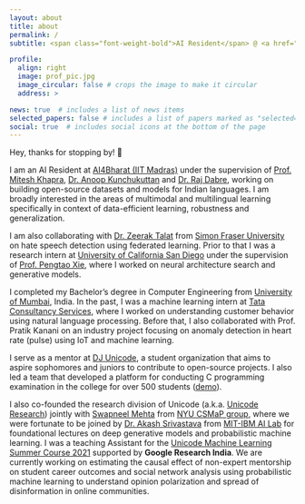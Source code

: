 ```yaml
---
layout: about
title: about
permalink: /
subtitle: <span class="font-weight-bold">AI Resident</span> @ <a href="https://ai4bharat.org/" target="_blank">AI4Bharat (IIT Madras)</a> • <span class="font-weight-bold">Previously:</span> <a href="https://ucsd.edu/" target="_blank">UCSD</a> / <a href="https://www.tcs.com/" target="_blank">TCS</a> / <a href="https://stratzy.in/" target="_blank">Stratzy</a>

profile:
  align: right
  image: prof_pic.jpg
  image_circular: false # crops the image to make it circular
  address: >

news: true  # includes a list of news items
selected_papers: false # includes a list of papers marked as "selected={true}"
social: true  # includes social icons at the bottom of the page
---
```


Hey, thanks for stopping by! 👋

I am an AI Resident at [AI4Bharat (IIT Madras)](https://ai4bharat.org/) under the supervision of [Prof. Mitesh Khapra](http://www.cse.iitm.ac.in/~miteshk/), [Dr. Anoop Kunchukuttan](http://anoopk.in/) and [Dr. Raj Dabre](https://scholar.google.co.in/citations?hl=en&user=x91u618AAAAJ&view_op=list_works&sortby=pubdate), working on building open-source datasets and models for Indian languages. I am broadly interested in the areas of multimodal and multilingual learning specifically in context of data-efficient learning, robustness and generalization.

I am also collaborating with [Dr. Zeerak Talat](https://scholar.google.com/citations?hl=en&user=3M3WdvkAAAAJ&view_op=list_works&sortby=pubdate) from [Simon Fraser University](https://digitaldemocracies.org/) on hate speech detection using federated learning. Prior to that I was a research intern at [University of California San Diego](https://ucsd.edu/) under the supervision of [Prof. Pengtao Xie](https://sites.google.com/site/pengtaoxie2008), where I worked on neural architecture search and generative models.

I completed my Bachelor’s degree in Computer Engineering from [University of Mumbai](https://www.djsce.ac.in/), India. In the past, I was a machine learning intern at [Tata Consultancy Services](https://www.tcs.com/), where I worked on understanding customer behavior using natural language processing. Before that, I also collaborated with Prof. Pratik Kanani on an industry project focusing on anomaly detection in heart rate (pulse) using IoT and machine learning.

I serve as a mentor at [DJ Unicode](https://www.djunicode.in/), a student organization that aims to aspire sophomores and juniors to contribute to open-source projects. I also led a team that developed a platform for conducting C programming examination in the college for over 500 students ([demo](https://www.youtube.com/watch?v=kn7lwJoYfuU)).

I also co-founded the research division of Unicode (a.k.a. [Unicode Research](https://unicode-research.netlify.app/people/)) jointly with [Swapneel Mehta](https://swapneelm.github.io/) from [NYU CSMaP group](https://csmapnyu.org/), where we were fortunate to be joined by [Dr. Akash Srivastava](https://akashgit.github.io/) from [MIT-IBM AI Lab](https://mitibmwatsonailab.mit.edu/) for foundational lectures on deep generative models and probabilistic machine learning. I was a teaching Assistant for the [Unicode Machine Learning Summer Course 2021](https://djunicode.github.io/umlsc-2021/) supported by **Google Research India**. We are currently working on estimating the causal effect of non-expert mentorship on student career outcomes and social network analysis using probabilistic machine learning to understand opinion polarization and spread of disinformation in online communities.
